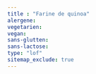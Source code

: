 ```yaml
---
title : "Farine de quinoa"
alergene:
vegetarien:
vegan:
sans-glutten:
sans-lactose:
type: "lof"
sitemap_exclude: true
--- 
```

